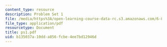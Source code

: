 ```yaml
---
content_type: resource
description: Problem Set 1
file: /media/https%3A/open-learning-course-data-rc.s3.amazonaws.com/6-829-computer-networks-fall-2002/b135037a10dda856fcbe4ee7bd12946d_ps1.pdf
file_type: application/pdf
resourcetype: Document
title: ps1.pdf
uid: b135037a-10dd-a856-fcbe-4ee7bd12946d
---
```

